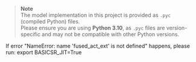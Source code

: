 > **Note**  
> The model implementation in this project is provided as `.pyc` (compiled Python) files.  
> Please ensure you are using **Python 3.10**, as `.pyc` files are version-specific and may not be compatible with other Python versions.

If error "NameError: name 'fused_act_ext' is not defined" happens, please run:
export BASICSR_JIT=True
